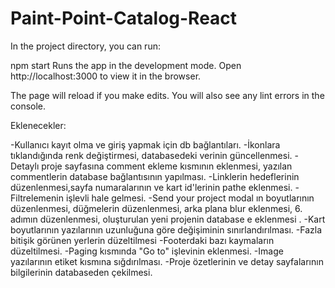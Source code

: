 # Paint-Point-Catalog-React

In the project directory, you can run:

npm start
Runs the app in the development mode.
Open http://localhost:3000 to view it in the browser.

The page will reload if you make edits.
You will also see any lint errors in the console.

Eklenecekler:

-Kullanıcı kayıt olma ve giriş yapmak için db bağlantıları. 
-İkonlara tıklandığında renk değiştirmesi, databasedeki verinin güncellenmesi. 
-Detaylı proje sayfasına comment ekleme kısmının eklenmesi, yazılan commentlerin database bağlantısının yapılması. 
-Linklerin hedeflerinin düzenlenmesi,sayfa numaralarının ve kart id'lerinin pathe eklenmesi. 
-Filtrelemenin işlevli hale gelmesi.
-Send your project modal ın boyutlarının düzenlenmesi, düğmelerin düzenlenmesi, arka plana blur eklenmesi, 6. adımın düzenlenmesi, oluşturulan yeni projenin database e eklenmesi
. -Kart boyutlarının yazılarının uzunluğuna göre değişiminin sınırlandırılması. 
-Fazla bitişik görünen yerlerin düzeltilmesi -Footerdaki bazı kaymaların düzeltilmesi.
-Paging kısmında "Go to" işlevinin eklenmesi. 
-Image yazılarının etiket kısmına sığdırılması. 
-Proje özetlerinin ve detay sayfalarının bilgilerinin databaseden çekilmesi.
